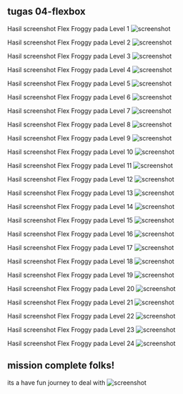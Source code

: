 ## tugas 04-flexbox

Hasil screenshot Flex Froggy pada Level 1
![screenshot](https://github.com/salman-setiawan/tugas-css/blob/main/04-flexbox/folder%20screenshot/level%20(01).png)

Hasil screenshot Flex Froggy pada Level 2
![screenshot](https://github.com/salman-setiawan/tugas-css/blob/main/04-flexbox/folder%20screenshot/level%20(02).png)

Hasil screenshot Flex Froggy pada Level 3
![screenshot](https://github.com/salman-setiawan/tugas-css/blob/main/04-flexbox/folder%20screenshot/level%20(03).png)

Hasil screenshot Flex Froggy pada Level 4
![screenshot](https://github.com/salman-setiawan/tugas-css/blob/main/04-flexbox/folder%20screenshot/level%20(04).png)

Hasil screenshot Flex Froggy pada Level 5
![screenshot](https://github.com/salman-setiawan/tugas-css/blob/main/04-flexbox/folder%20screenshot/level%20(05).png)

Hasil screenshot Flex Froggy pada Level 6
![screenshot](https://github.com/salman-setiawan/tugas-css/blob/main/04-flexbox/folder%20screenshot/level%20(06).png)

Hasil screenshot Flex Froggy pada Level 7
![screenshot](https://github.com/salman-setiawan/tugas-css/blob/main/04-flexbox/folder%20screenshot/level%20(07).png)

Hasil screenshot Flex Froggy pada Level 8
![screenshot](https://github.com/salman-setiawan/tugas-css/blob/main/04-flexbox/folder%20screenshot/level%20(08).png)

Hasil screenshot Flex Froggy pada Level 9
![screenshot](https://github.com/salman-setiawan/tugas-css/blob/main/04-flexbox/folder%20screenshot/level%20(09).png)

Hasil screenshot Flex Froggy pada Level 10
![screenshot](https://github.com/salman-setiawan/tugas-css/blob/main/04-flexbox/folder%20screenshot/level%20(10).png)

Hasil screenshot Flex Froggy pada Level 11
![screenshot](https://github.com/salman-setiawan/tugas-css/blob/main/04-flexbox/folder%20screenshot/level%20(11).png)

Hasil screenshot Flex Froggy pada Level 12
![screenshot](https://github.com/salman-setiawan/tugas-css/blob/main/04-flexbox/folder%20screenshot/level%20(12).png)

Hasil screenshot Flex Froggy pada Level 13
![screenshot](https://github.com/salman-setiawan/tugas-css/blob/main/04-flexbox/folder%20screenshot/level%20(13).png)

Hasil screenshot Flex Froggy pada Level 14
![screenshot](https://github.com/salman-setiawan/tugas-css/blob/main/04-flexbox/folder%20screenshot/level%20(14).png)

Hasil screenshot Flex Froggy pada Level 15
![screenshot](https://github.com/salman-setiawan/tugas-css/blob/main/04-flexbox/folder%20screenshot/level%20(15).png)

Hasil screenshot Flex Froggy pada Level 16
![screenshot](https://github.com/salman-setiawan/tugas-css/blob/main/04-flexbox/folder%20screenshot/level%20(16).png)

Hasil screenshot Flex Froggy pada Level 17
![screenshot](https://github.com/salman-setiawan/tugas-css/blob/main/04-flexbox/folder%20screenshot/level%20(17).png)

Hasil screenshot Flex Froggy pada Level 18
![screenshot](https://github.com/salman-setiawan/tugas-css/blob/main/04-flexbox/folder%20screenshot/level%20(18).png)

Hasil screenshot Flex Froggy pada Level 19
![screenshot](https://github.com/salman-setiawan/tugas-css/blob/main/04-flexbox/folder%20screenshot/level%20(19).png)

Hasil screenshot Flex Froggy pada Level 20
![screenshot](https://github.com/salman-setiawan/tugas-css/blob/main/04-flexbox/folder%20screenshot/level%20(20).png)

Hasil screenshot Flex Froggy pada Level 21
![screenshot](https://github.com/salman-setiawan/tugas-css/blob/main/04-flexbox/folder%20screenshot/level%20(21).png)

Hasil screenshot Flex Froggy pada Level 22
![screenshot](https://github.com/salman-setiawan/tugas-css/blob/main/04-flexbox/folder%20screenshot/level%20(22).png)

Hasil screenshot Flex Froggy pada Level 23
![screenshot](https://github.com/salman-setiawan/tugas-css/blob/main/04-flexbox/folder%20screenshot/level%20(23).png)

Hasil screenshot Flex Froggy pada Level 24
![screenshot](https://github.com/salman-setiawan/tugas-css/blob/main/04-flexbox/folder%20screenshot/level%20(24).png)

## mission complete folks!

its a have fun journey to deal with 
![screenshot](https://github.com/salman-setiawan/tugas-css/blob/main/04-flexbox/folder%20screenshot/level%20(complete).png)
